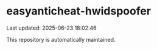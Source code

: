 # easyanticheat-hwidspoofer

Last updated: 2025-06-23 18:02:46

This repository is automatically maintained.

